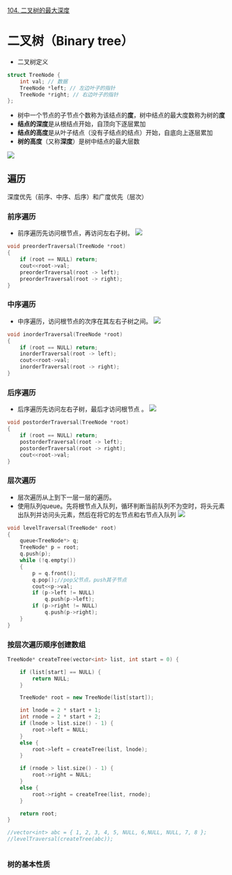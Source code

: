 [104. 二叉树的最大深度](https://leetcode-cn.com/problems/maximum-depth-of-binary-tree/description/)

    
# 二叉树（Binary tree）

- 二叉树定义
```C++
struct TreeNode {
    int val; // 数据
    TreeNode *left; // 左边叶子的指针
    TreeNode *right; // 右边叶子的指针
};
```
- 树中一个节点的子节点个数称为该结点的**度**，树中结点的最大度数称为树的**度**
- **结点的深度**是从根结点开始，自顶向下逐层累加
- **结点的高度**是从叶子结点（没有子结点的结点）开始，自底向上逐层累加
- **树的高度**（又称**深度**）是树中结点的最大层数

![](https://upload-images.jianshu.io/upload_images/16312001-f5e1f8471ef793fb.png?imageMogr2/auto-orient/strip|imageView2/2/w/1200/format/webp)
## 遍历
深度优先（前序、中序、后序）和广度优先（层次）
### 前序遍历

- 前序遍历先访问根节点，再访问左右子树。
![](https://img-blog.csdnimg.cn/20190310152155319.png?x-oss-process=image/watermark,type_ZmFuZ3poZW5naGVpdGk,shadow_10,text_aHR0cHM6Ly9ibG9nLmNzZG4ubmV0L2dvbmdqaWFuYm8xOTky,size_16,color_FFFFFF,t_70)
```C++
void preorderTraversal(TreeNode *root)
{
    if (root == NULL) return;
    cout<<root->val;
    preorderTraversal(root -> left);
    preorderTraversal(root -> right);
}
```

### 中序遍历
- 中序遍历，访问根节点的次序在其左右子树之间。
![](https://img-blog.csdnimg.cn/20190310154005545.png?x-oss-process=image/watermark,type_ZmFuZ3poZW5naGVpdGk,shadow_10,text_aHR0cHM6Ly9ibG9nLmNzZG4ubmV0L2dvbmdqaWFuYm8xOTky,size_16,color_FFFFFF,t_70)
```C++
void inorderTraversal(TreeNode *root)
{
    if (root == NULL) return;
    inorderTraversal(root -> left);
    cout<<root->val;
    inorderTraversal(root -> right);
}
```

### 后序遍历
- 后序遍历先访问左右子树，最后才访问根节点 。
![](https://img-blog.csdnimg.cn/20190310154633238.png?x-oss-process=image/watermark,type_ZmFuZ3poZW5naGVpdGk,shadow_10,text_aHR0cHM6Ly9ibG9nLmNzZG4ubmV0L2dvbmdqaWFuYm8xOTky,size_16,color_FFFFFF,t_70)
```C++
void postorderTraversal(TreeNode *root)
{
    if (root == NULL) return;
    postorderTraversal(root -> left);
    postorderTraversal(root -> right);
    cout<<root->val;
}
```
### 层次遍历
- 层次遍历从上到下一层一层的遍历。
- 使用队列queue。先将根节点入队列，循环判断当前队列不为空时，将头元素出队列并访问头元素，然后在将它的左节点和右节点入队列
![](https://img-blog.csdnimg.cn/20190310155106112.png?x-oss-process=image/watermark,type_ZmFuZ3poZW5naGVpdGk,shadow_10,text_aHR0cHM6Ly9ibG9nLmNzZG4ubmV0L2dvbmdqaWFuYm8xOTky,size_16,color_FFFFFF,t_70)
```C++
void levelTraversal(TreeNode* root)
{
	queue<TreeNode*> q;
	TreeNode* p = root;
	q.push(p);
	while (!q.empty())
	{
		p = q.front();
		q.pop();//pop父节点，push其子节点
		cout<<p->val;
		if (p->left != NULL)
			q.push(p->left);
		if (p->right != NULL)
			q.push(p->right);
	}
}
```


### 按层次遍历顺序创建数组

```C++
TreeNode* createTree(vector<int> list, int start = 0) {

	if (list[start] == NULL) {
		return NULL;
	}

	TreeNode* root = new TreeNode(list[start]);

	int lnode = 2 * start + 1;
	int rnode = 2 * start + 2;
	if (lnode > list.size() - 1) {
		root->left = NULL;
	}
	else {
		root->left = createTree(list, lnode);
	}

	if (rnode > list.size() - 1) {
		root->right = NULL;
	}
	else {
		root->right = createTree(list, rnode);
	}

	return root;
}

//vector<int> abc = { 1, 2, 3, 4, 5, NULL, 6,NULL, NULL, 7, 8 };
//levelTraversal(createTree(abc));



```




### 树的基本性质
